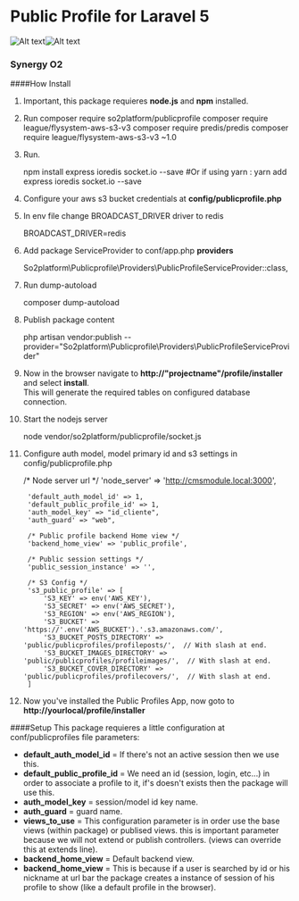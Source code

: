 # Public Profile for Laravel 5
![Alt text](https://img.shields.io/badge/build-passing%2Fdeveloping-yellowgreen.svg)![Alt text](https://img.shields.io/badge/beta%20version-1.4.7-yellow.svg )
### Synergy O2


  ####How Install
  1. Important, this package requieres <b>node.js</b> and <b>npm</b> installed.

         
  2. Run 
            composer require so2platform/publicprofile
            composer require league/flysystem-aws-s3-v3
            composer require predis/predis
            composer require league/flysystem-aws-s3-v3 ~1.0


  3. Run.
 
 
        npm install express ioredis socket.io --save
        #Or if using yarn : yarn add express ioredis socket.io --save
        

  4. Configure your aws s3 bucket credentials at <b>config/publicprofile.php</b>
  
  5. In env file change BROADCAST_DRIVER driver to redis
  
  
        BROADCAST_DRIVER=redis
        

  6. Add package ServiceProvider to conf/app.php <b>providers</b>
     
     
        So2platform\Publicprofile\Providers\PublicProfileServiceProvider::class,

 
  7. Run dump-autoload
     
     
     
        composer dump-autoload

  8. Publish package content
     
     
        php artisan vendor:publish --provider="So2platform\Publicprofile\Providers\PublicProfileServiceProvider"

  9. Now in the browser navigate to <b>http://"projectname"/profile/installer</b> and select <b>install</b>.<br>
     This will generate the required tables on configured database connection.

  10. Start the nodejs server


        node vendor/so2platform/publicprofile/socket.js
      
  11. Configure auth model, model primary id and s3 settings in config/publicprofile.php
  
       
       /* Node server url */
           'node_server' => 'http://cmsmodule.local:3000',
       
           'default_auth_model_id' => 1,
           'default_public_profile_id' => 1,
           'auth_model_key' => "id_cliente",
           'auth_guard' => "web",
       
           /* Public profile backend Home view */
           'backend_home_view' => 'public_profile',
       
           /* Public session settings */
           'public_session_instance' => '',
       
           /* S3 Config */
           's3_public_profile' => [
               'S3_KEY' => env('AWS_KEY'),
               'S3_SECRET' => env('AWS_SECRET'),
               'S3_REGION' => env('AWS_REGION'),
               'S3_BUCKET' => 'https://'.env('AWS_BUCKET').'.s3.amazonaws.com/',
               'S3_BUCKET_POSTS_DIRECTORY' => 'public/publicprofiles/profileposts/',  // With slash at end.
               'S3_BUCKET_IMAGES_DIRECTORY' => 'public/publicprofiles/profileimages/',  // With slash at end.
               'S3_BUCKET_COVER_DIRECTORY' => 'public/publicprofiles/profilecovers/',  // With slash at end.
           ]
  
  12. Now you've installed the Public Profiles App, now goto to <b>http://yourlocal/profile/installer</b>
  
  
  
  
  
  ####Setup
  This package requieres a little configuration at conf/publicprofiles file
  parameters:
  
   * <b>default_auth_model_id</b> = If there's not an active session then we use this.
   * <b>default_public_profile_id</b> = We need an id (session, login, etc...) in order to associate a profile to it, if's doesn't exists then the package will use this.
   * <b>auth_model_key</b> = session/model id key name.
   * <b>auth_guard</b> = guard name.
   * <b>views_to_use</b> = This configuration parameter is in order use the base views (within package) or publised views. this is important parameter because we
   will not extend or publish controllers. (views can override this at extends line).
   * <b>backend_home_view</b> = Default backend view.
   * <b>backend_home_view</b> = This is because if a user is searched by id or his nickname at url bar the package creates a instance of session of his profile to show (like a default profile in the browser).
                                            
                                            